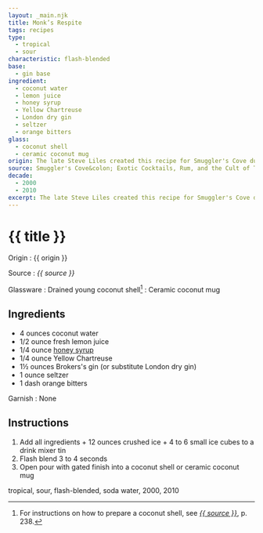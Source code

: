 ```yaml
---
layout: _main.njk
title: Monk’s Respite
tags: recipes
type:
  - tropical
  - sour
characteristic: flash-blended
base:
  - gin base
ingredient:
  - coconut water
  - lemon juice
  - honey syrup
  - Yellow Chartreuse
  - London dry gin
  - seltzer
  - orange bitters
glass:
  - coconut shell
  - ceramic coconut mug
origin: The late Steve Liles created this recipe for Smuggler's Cove during his long tenure behind their bar. Liles was named <cite>Imbibe Magazine</cite>&rsquo;s 2017 Bartender of the Year.
source: Smuggler's Cove&colon; Exotic Cocktails, Rum, and the Cult of Tiki
decade:
  - 2000
  - 2010
excerpt: The late Steve Liles created this recipe for Smuggler's Cove during his long tenure behind their bar. Liles was named Imbibe Magazine's 2017 Bartender of the Year.
---
```

<!-- markdownlint-disable MD025 -->
# {{ title }}
<!-- markdownlint-enable MD025 -->

Origin
  : {{ origin }}

Source
  : <cite><span data-pagefind-filter="Source">{{ source }}</span></cite>

Glassware
  : Drained young coconut shell[^1]
  : Ceramic coconut mug

[^1]: For instructions on how to prepare a coconut shell, see <cite><a href="https://www.smugglerscovesf.com/store/smugglers-cove-exotic-cocktails-rum-and-the-cult-of-tiki-signed" rel="external noopener" target="_blank"><span data-pagefind-filter="Source">{{ source }}</span></a></cite>, p. 238.

## Ingredients

* 4 ounces coconut water
* 1/2 ounce fresh lemon juice
* 1/4 ounce [honey syrup](/mixes/honey-syrup/)
* 1/4 ounce Yellow Chartreuse
* 1&frac12; ounces Brokers's gin (or substitute London dry gin)
* 1 ounce seltzer
* 1 dash orange bitters

Garnish
  : <span data-pagefind-filter="Garnish">None</span>

## Instructions

1. Add all ingredients + 12 ounces crushed ice + 4 to 6 small ice cubes to a drink mixer tin
2. Flash blend 3 to 4 seconds
3. Open  pour with gated finish into a coconut shell or ceramic coconut mug

<div
  data-pagefind-filter="
  "
>
</div>

<div
  class="sr-only"
  data-cat[0]="Drink"
  data-type[0]="Tropical"
  data-type[1]="Sour"
  data-char[0]="Flash-blended"
  data-base[0]="Rum/Cane spirits"
  data-base[1]="Gin"
  data-ingredient[0]="Coconut water"
  data-ingredient[1]="Lemon juice"
  data-ingredient[2]="Honey syrup"
  data-ingredient[3]="Chartreuse, Yellow"
  data-ingredient[4]="Gin, London dry"
  data-ingredient[5]="Broker’s gin"
  data-ingredient[6]="Seltzer"
  data-ingredient[7]="Soda water"
  data-ingredient[8]="Orange bitters"
  data-origin[0]="Steve Liles"
  data-origin[1]="Smuggler’s Cove"
  data-glass[0]="Coconut shell"
  data-glass[1]="Coconut mug"
  data-decade[0]="2000"
  data-decade[1]="2010"
  data-pagefind-filter="
    Category[data-cat[0]],
    Type[data-type[0]],
    Type[data-type[1]],
    Characteristic[data-char[0]],
    Base[data-base[0]],
    Base[data-base[1]],
    Ingredient[data-ingredient[0]],
    Ingredient[data-ingredient[1]],
    Ingredient[data-ingredient[2]],
    Ingredient[data-ingredient[3]],
    Ingredient[data-ingredient[4]],
    Ingredient[data-ingredient[5]],
    Ingredient[data-ingredient[6]],
    Ingredient[data-ingredient[7]],
    Ingredient[data-ingredient[8]],
    Origin[data-origin[0]],
    Origin[data-origin[1]],
    Glassware[data-glass[0]],
    Glassware[data-glass[1]],
    Decade[data-decade[0]],
    Decade[data-decade[1]]
  "
>
</div>

<div class="keywords" aria-hidden>tropical, sour, flash-blended, soda water, 2000, 2010</div>
